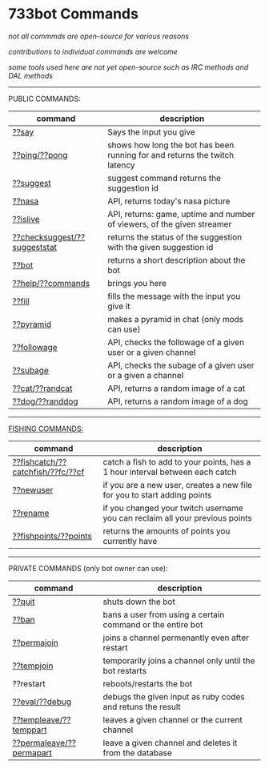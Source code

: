 # 733bot Commands

_not all commmds are open-source for various reasons_

_contributions to individual commands are welcome_

_some tools used here are not yet open-source such as IRC methods and DAL methods_

---

PUBLIC COMMANDS:

| command                                                  | description                                                                |
| -------------------------------------------------------- | -------------------------------------------------------------------------- |
| [??say](./commandSay.rb)                                 | Says the input you give                                                    |
| [??ping/??pong](./commandPing.rb)                        | shows how long the bot has been running for and returns the twitch latency |
| [??suggest](./commandSuggest.rb)                         | suggest command returns the suggestion id                                  |
| [??nasa](./commandNasa.rb)                               | API, returns today's nasa picture                                          |
| [??islive](./commandIsLive.rb)                           | API, returns: game, uptime and number of viewers, of the given streamer    |
| [??checksuggest/??suggeststat](./commandSuggestCheck.rb) | returns the status of the suggestion with the given suggestion id          |
| [??bot](./commandBot.rb)                                 | returns a short description about the bot                                  |
| [??help/??commands](./commandHelp.rb)                    | brings you here                                                            |
| [??fill](./commandFill.rb)                               | fills the message with the input you give it                               |
| [??pyramid](./commandPyramid.rb)                         | makes a pyramid in chat (only mods can use)                                |
| [??followage](./commandFollowage.rb)                     | API, checks the followage of a given user or a given channel               |
| [??subage](./commandSubage.rb)                           | API, checks the subage of a given user or a given a channel                |
| [??cat/??randcat](./commandCat.rb)                       | API, returns a random image of a cat                                       |
| [??dog/??randdog](./commandDog.rb)                       | API, returns a random image of a dog                                       |

---

[FISHING COMMANDS:](./FishCommands/)

| command                                                                 | description                                                                  |
| ----------------------------------------------------------------------- | ---------------------------------------------------------------------------- |
| [??fishcatch/??catchfish/??fc/??cf](./FishCommands/commandFishCatch.rb) | catch a fish to add to your points, has a 1 hour interval between each catch |
| [??newuser](./FishCommands/commandNewUser.rb)                           | if you are a new user, creates a new file for you to start adding points     |
| [??rename](./FishCommands/commandRename.rb)                             | if you changed your twitch username you can reclaim all your previous points |
| [??fishpoints/??points](./FishCommands/commandFishPoints.rb)            | returns the amounts of points you currently have                             |

---

PRIVATE COMMANDS (only bot owner can use):

| command                                            | description                                                |
| -------------------------------------------------- | ---------------------------------------------------------- |
| [??quit](./commandQuit.rb)                         | shuts down the bot                                         |
| [??ban](./commandBan.rb)                           | bans a user from using a certain command or the entire bot |
| [??permajoin](./commandPermaJoin.rb)               | joins a channel permenantly even after restart             |
| [??tempjoin](./commandTempJoin.rb)                 | temporarily joins a channel only until the bot restarts    |
| ??restart                                          | reboots/restarts the bot                                   |
| [??eval/??debug](./commandEval.rb)                 | debugs the given input as ruby codes and retuns the result |
| [??templeave/??temppart](./commandTempLeave.rb)    | leaves a given channel or the current channel              |
| [??permaleave/??permapart](./commandPermaLeave.rb) | leave a given channel and deletes it from the database     |
